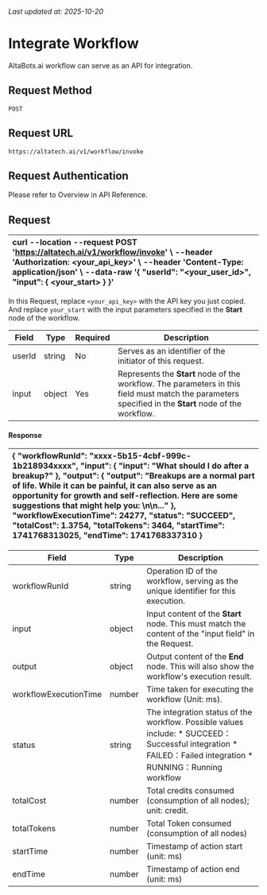 _Last updated at: 2025-10-20_

# **Integrate Workflow**

AltaBots.ai workflow can serve as an API for integration.

## **Request Method**

`POST`

## **Request URL**

`https://altatech.ai/v1/workflow/invoke`

## **Request Authentication**

Please refer to Overview in API Reference.

## **Request**

|  curl \--location \--request POST 'https://altatech.ai/v1/workflow/invoke' \\ \--header 'Authorization: \<your\_api\_key\>' \\ \--header 'Content-Type: application/json' \\ \--data-raw '{     "userId": "\<your\_user\_id\>",     "input": {         \<your\_start\>     } }'  |
| :---- |

In this Request, replace `<your_api_key>` with the API key you just copied. And replace `your_start` with the input parameters specified in the **Start** node of the workflow.

| Field | Type | Required | Description |
| ----- | ----- | ----- | ----- |
| userId | string | No | Serves as an identifier of the initiator of this request. |
| input | object | Yes | Represents the **Start** node of the workflow. The parameters in this field must match the parameters specified in the **Start** node of the workflow. |

#### **Response**

|  {     "workflowRunId": "xxxx-5b15-4cbf-999c-1b218934xxxx",     "input": {         "input": "What should I do after a breakup?"     },     "output": {         "output": "Breakups are a normal part of life. While it can be painful, it can also serve as an opportunity for growth and self-reflection. Here are some suggestions that might help you: \\n\\n..."     },     "workflowExecutionTime": 24277,     "status": "SUCCEED",     "totalCost": 1.3754,     "totalTokens": 3464,     "startTime": 1741768313025,     "endTime": 1741768337310 }  |
| :---- |

| Field | Type | Description |
| ----- | ----- | ----- |
| workflowRunId | string | Operation ID of the workflow, serving as the unique identifier for this execution. |
| input | object | Input content of the **Start** node. This must match the content of the "input field" in the Request. |
| output | object | Output content of the **End** node. This will also show the workflow's execution result. |
| workflowExecutionTime | number | Time taken for executing the workflow (Unit: ms). |
| status | string | The integration status of the workflow. Possible values include: \* SUCCEED：Successful integration \* FAILED：Failed integration \* RUNNING：Running workflow |
| totalCost | number | Total credits consumed (consumption of all nodes); unit: credit. |
| totalTokens | number | Total Token consumed (consumption of all nodes) |
| startTime | number | Timestamp of action start (unit: ms) |
| endTime | number | Timestamp of action end (unit: ms) |
